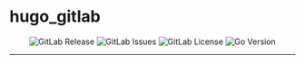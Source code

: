 <!-- This file is safe to edit. Once it exists it will not be overwritten. -->

# hugo_gitlab <!-- omit in toc -->

<p align="center">
  <img alt="GitLab Release" src="https://img.shields.io/gitlab/v/release/kilianpaquier%2Fcraft%2Fexamples%2Fhugo_gitlab?gitlab_url=https%3A%2F%2Fgitlab.com&include_prereleases&sort=semver&style=for-the-badge">
  <img alt="GitLab Issues" src="https://img.shields.io/gitlab/issues/open/kilianpaquier%2Fcraft%2Fexamples%2Fhugo_gitlab?gitlab_url=https%3A%2F%2Fgitlab.com&style=for-the-badge">
  <img alt="GitLab License" src="https://img.shields.io/gitlab/license/kilianpaquier%2Fcraft%2Fexamples%2Fhugo_gitlab?gitlab_url=https%3A%2F%2Fgitlab.com&style=for-the-badge">
  <img alt="Go Version" src="https://img.shields.io/gitlab/go-mod/go-version/kilianpaquier/craft/examples/hugo_gitlab/main?style=for-the-badge&label=Go+Version">
</p>

---